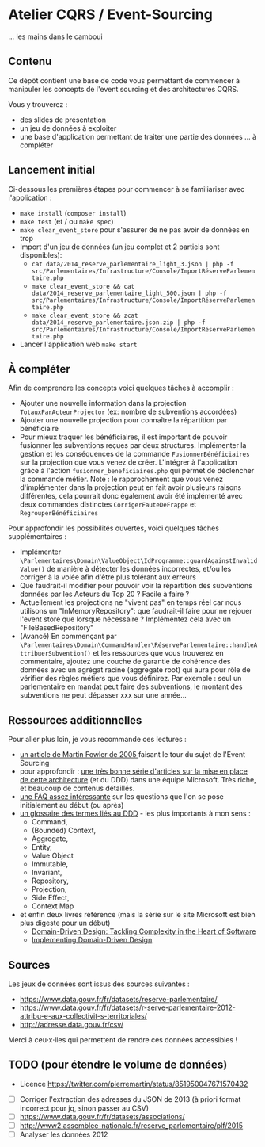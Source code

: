 # Atelier CQRS / Event-Sourcing

... les mains dans le camboui

## Contenu

Ce dépôt contient une base de code vous permettant de commencer à
manipuler les concepts de l'event sourcing et des architectures CQRS.

Vous y trouverez :

* des slides de présentation
* un jeu de données à exploiter
* une base d'application permettant de traiter une partie des données ... à compléter

## Lancement initial

Ci-dessous les premières étapes pour commencer à se familiariser avec l'application :

* `make install` (`composer install`)
* `make test` (et / ou `make spec`)
* `make clear_event_store` pour s'assurer de ne pas avoir de données en trop
* Import d'un jeu de données (un jeu complet et 2 partiels sont disponibles):
    * `cat data/2014_reserve_parlementaire_light_3.json | php -f src/Parlementaires/Infrastructure/Console/ImportRéserveParlementaire.php`
    * `make clear_event_store && cat data/2014_reserve_parlementaire_light_500.json | php -f src/Parlementaires/Infrastructure/Console/ImportRéserveParlementaire.php`
    * `make clear_event_store && zcat data/2014_reserve_parlementaire.json.zip | php -f src/Parlementaires/Infrastructure/Console/ImportRéserveParlementaire.php`
* Lancer l'application web `make start`

## À compléter

Afin de comprendre les concepts voici quelques tâches à accomplir :

* Ajouter une nouvelle information dans la projection `TotauxParActeurProjector` (ex: nombre de subventions accordées)
* Ajouter une nouvelle projection pour connaître la répartition par bénéficiaire
* Pour mieux traquer les bénéficiaires, il est important de pouvoir fusionner les subventions reçues
par deux structures.
Implémenter la gestion et les conséquences de la commande `FusionnerBénéficiaires` sur la projection que
vous venez de créer. L'intégrer à l'application grâce à l'action `fusionner_beneficiaires.php` qui permet de déclencher
la commande métier.
Note : le rapprochement que vous venez d'implémenter dans la projection peut en fait avoir plusieurs raisons différentes,
cela pourrait donc également avoir été implémenté avec deux commandes distinctes
`CorrigerFauteDeFrappe` et `RegrouperBénéficiaires`

Pour approfondir les possibilités ouvertes, voici quelques tâches supplémentaires :

* Implémenter `\Parlementaires\Domain\ValueObject\IdProgramme::guardAgainstInvalidValue()`
de manière à détecter les données incorrectes, et/ou les corriger à la volée
afin d'être plus tolérant aux erreurs
* Que faudrait-il modifier pour pouvoir voir la répartition des subventions données par les Acteurs du Top 20 ?
Facile à faire ?
* Actuellement les projections ne "vivent pas" en temps réel car nous
utilisons un "InMemoryRepository": que faudrait-il faire pour ne rejouer
l'event store que lorsque nécessaire ? Implémentez cela avec un "FileBasedRepository"
* (Avancé) En commençant par `\Parlementaires\Domain\CommandHandler\RéserveParlementaire::handleAttribuerSubvention()`
et les ressources que vous trouverez en commentaire, ajoutez une couche
de garantie de cohérence des données avec un agrégat racine (aggregate root)
qui aura pour rôle de vérifier des règles métiers que vous définirez.
Par exemple : seul un parlementaire en mandat peut faire des subventions,
le montant des subventions ne peut dépasser xxx sur une année...

## Ressources additionnelles

Pour aller plus loin, je vous recommande ces lectures :

* [un article de Martin Fowler de 2005 ](http://martinfowler.com/eaaDev/EventSourcing.html) faisant le tour du sujet de l'Event Sourcing
* pour approfondir : [une très bonne série d'articles sur la mise en place de cette architecture](https://msdn.microsoft.com/en-us/library/jj591560.aspx) (et du DDD) dans une équipe Microsoft. Très riche, et beaucoup de contenus détaillés.
* [une FAQ assez intéressante](http://cqrs.nu/) sur les questions que l'on se pose initialement au début (ou après)
* [un glossaire des termes liés au DDD](https://dddcommunity.org/resources/ddd_terms/) - les plus importants à mon sens :
    * Command,
    * (Bounded) Context,
    * Aggregate,
    * Entity,
    * Value Object
    * Immutable,
    * Invariant,
    * Repository,
    * Projection,
    * Side Effect,
    * Context Map
* et enfin deux livres référence (mais la série sur le site Microsoft est bien plus digeste pour un début)
    * [Domain-Driven Design: Tackling Complexity in the Heart of Software](https://www.amazon.fr/Domain-Driven-Design-Tackling-Complexity-Software/dp/0321125215/https://www.amazon.fr/Domain-Driven-Design-Tackling-Complexity-Software/dp/0321125215/)
    * [Implementing Domain-Driven Design](https://www.amazon.fr/Implementing-Domain-Driven-Design-Vaughn-Vernon/dp/0321834577/)

## Sources

Les jeux de données sont issus des sources suivantes :

* https://www.data.gouv.fr/fr/datasets/reserve-parlementaire/
* https://www.data.gouv.fr/fr/datasets/r-serve-parlementaire-2012-attribu-e-aux-collectivit-s-territoriales/
* http://adresse.data.gouv.fr/csv/

Merci à ceu⋅x⋅lles qui permettent de rendre ces données accessibles !

## TODO (pour étendre le volume de données)

* Licence https://twitter.com/pierremartin/status/851950047671570432
* [ ] Corriger l'extraction des adresses du JSON de 2013 (à priori format incorrect pour jq, sinon passer au CSV)
* [ ] https://www.data.gouv.fr/fr/datasets/associations/
* [ ] http://www2.assemblee-nationale.fr/reserve_parlementaire/plf/2015
* [ ] Analyser les données 2012